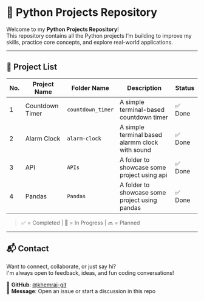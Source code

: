 # 🐍 Python Projects Repository

Welcome to my **Python Projects Repository**!  
This repository contains all the Python projects I’m building to improve my skills, practice core concepts, and explore real-world applications.

---

## 📂 Project List

| No. | Project Name        | Folder Name        | Description                                  | Status   |
|-----|---------------------|--------------------|----------------------------------------------|----------|
| 1   | Countdown Timer     | `countdown_timer`  | A simple terminal-based countdown timer      | ✅ Done   |
| 2   | Alarm Clock         | `alarm-clock`      | A simple terminal based alarmm clock with sound | ✅ Done  |
|  3  |   API               |  `APIs`            | A  folder to showcase some  project using api |  ✅ Done |
|   4  | Pandas             |       `Pandas`     |A  folder to showcase some  project using pandas  |  ✅ Done |


> ✅ = Completed | 🚧 = In Progress | 🔜 = Planned

---

## 📬 Contact

Want to connect, collaborate, or just say hi?  
I'm always open to feedback, ideas, and fun coding conversations!

🔗 **GitHub**: [@khemraj-git](https://github.com/khemraj-git)  
📩 **Message**: Open an issue or start a discussion in this repo

